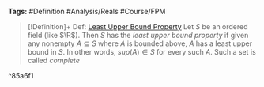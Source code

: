 ---
---

**Tags:** #Definition #Analysis/Reals #Course/FPM 

 > 
 > \[!Definition\]+ Def: [Least Upper Bound Property](Least%20Upper%20Bound%20Property.md)
 > Let $S$ be an ordered field (like $\R$). Then $S$ has the *least upper bound property* if given any nonempty $A\subseteq S$ where $A$ is bounded above, $A$ has a least upper bound in $S$. In other words, $sup(A)\in S$ for every such $A$.
 > Such a set is called *complete*

^85a6f1
